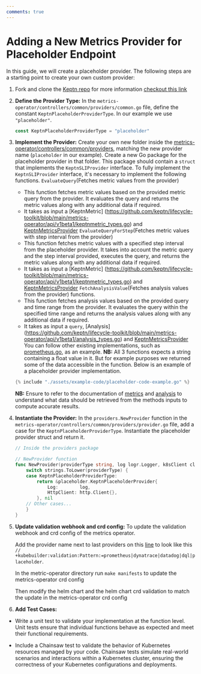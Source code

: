 ```yaml
---
comments: true
---
```


# Adding a New Metrics Provider for Placeholder Endpoint

In this guide, we will create a placeholder provider.
The following steps are a starting point to create your own custom provider:

1. Fork and clone the [Keptn repo](https://github.com/keptn/lifecycle-toolkit)
  for more information [checkout this link](https://keptn.sh/stable/docs/contribute/general/git/fork-clone/)

2. **Define the Provider Type:** In the `metrics-operator/controllers/common/providers/common.go` file,
 define the constant `KeptnPlaceholderProviderType`.
  In our example we use `"placeholder"`.

    ```go
    const KeptnPlaceholderProviderType = "placeholder"
    ```

3. **Implement the Provider:** Create your own new folder inside the
[metrics-operator/controllers/common/providers](https://github.com/keptn/lifecycle-toolkit/tree/main/metrics-operator/controllers/common/providers),
 matching the new provider name
 (`placeholder` in our example).
Create a new Go package for the placeholder provider in that folder.
  This package should contain
 a `struct` that implements the `KeptnSLIProvider` interface.
  To fully implement the `KeptnSLIProvider` interface, it's necessary to implement the following functions.
  `EvaluateQuery`(Fetches metric values from the provider)
   - This function fetches metric values based on the provided
     metric query from the provider.
     It evaluates the query and returns the metric values
     along with any additional data if required.
   - It takes as input a [KeptnMetric]
   (<https://github.com/keptn/lifecycle-toolkit/blob/main/metrics-operator/api/v1beta1/keptnmetric_types.go>)
   and [KeptnMetricsProvider](https://github.com/keptn/lifecycle-toolkit/blob/main/metrics-operator/api/v1beta1/keptnmetricsprovider_types.go)
  `EvaluateQueryForStep`(Fetches metric values with step interval from the provider)
   - This function fetches metric values with a specified step interval from the placeholder provider.
      It takes into account the metric query and the step interval provided, executes the query,
      and returns the metric values along with any additional data if required.
   - It takes as input a [KeptnMetric]
   (<https://github.com/keptn/lifecycle-toolkit/blob/main/metrics-operator/api/v1beta1/keptnmetric_types.go>)
   and [KeptnMetricsProvider](https://github.com/keptn/lifecycle-toolkit/blob/main/metrics-operator/api/v1beta1/keptnmetricsprovider_types.go)
  `FetchAnalysisValue`(Fetches analysis values from the provider) functions.
   - This function fetches analysis values based on the provided query and time range from the
     provider.
     It evaluates the query within the specified time range and returns the analysis
     values along with any additional data if required.
   - It takes as input a `query`, [Analysis]
   (<https://github.com/keptn/lifecycle-toolkit/blob/main/metrics-operator/api/v1beta1/analysis_types.go>) and [KeptnMetricsProvider](https://github.com/keptn/lifecycle-toolkit/blob/main/metrics-operator/api/v1beta1/keptnmetricsprovider_types.go)
  You can follow other existing implementations,
 such as [prometheus.go](https://github.com/keptn/lifecycle-toolkit/blob/main/metrics-operator/controllers/common/providers/prometheus/prometheus.go),
 as an example.
   **NB:** All 3 functions expects a string containing a float value in it.
  But for example purposes
           we returned some of the data accessible in the function.
  Below is an example of a placeholder provider implementation.

    ```go
    {% include "./assets/example-code/placeholder-code-example.go" %}
    ```

   **NB:** Ensure to refer to the documentation of
    [metrics](https://github.com/keptn/lifecycle-toolkit/blob/main/docs/docs/reference/crd-reference/metric.md)
    and [analysis](https://github.com/keptn/lifecycle-toolkit/blob/main/docs/docs/reference/crd-reference/analysis.md)
    to understand what data should be retrieved from the methods inputs to compute accurate results.

4. **Instantiate the Provider:** In the `providers.NewProvider` function
 in the `metrics-operator/controllers/common/providers/provider.go` file,
 add a case for the `KeptnPlaceholderProviderType`.
  Instantiate the placeholder provider struct and return it.

    ```go
    // Inside the providers package

    // NewProvider function
    func NewProvider(providerType string, log logr.Logger, k8sClient client.Client) (KeptnSLIProvider, error) {
        switch strings.ToLower(providerType) {
        case KeptnPlaceholderProviderType:
            return &placeholder.KeptnPlaceholderProvider{
                Log:        log,
                HttpClient: http.Client{},
            }, nil
        // Other cases...
        }
    }
    ```

5. **Update validation webhook and crd config:** To update the validation webhook and crd config of the metrics operator.

   Add the provider name next to last providers on this
   [line](https://github.com/keptn/lifecycle-toolkit/blob/main/metrics-operator/api/v1beta1/keptnmetricsprovider_types.go#L29)
   to look like this `// +kubebuilder:validation:Pattern:=prometheus|dynatrace|datadog|dql|placeholder`.

   In the metric-operator directory run `make manifests` to update the metrics-operator crd config

   Then modify the helm chart and the helm chart crd validation to match the update in the metrics-operator crd config
  
6. **Add Test Cases:**

- Write a unit test to validate your implementation at the function level.
  Unit tests ensure that individual
 functions behave as expected and meet their functional requirements.

- Include a Chainsaw test to validate the behavior of Kubernetes resources managed by your code.
  Chainsaw tests simulate real-world scenarios and interactions within a Kubernetes cluster, ensuring
  the correctness of your Kubernetes configurations and deployments.
